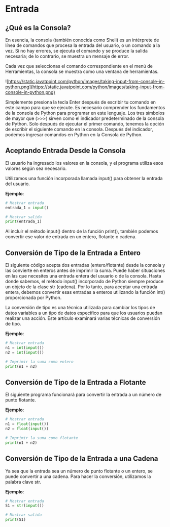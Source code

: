 # Entrada

## ¿Qué es la Consola?

En esencia, la consola (también conocida como Shell) es un intérprete de línea de comandos que procesa la entrada del usuario, o un comando a la vez. Si no hay errores, se ejecuta el comando y se produce la salida necesaria; de lo contrario, se muestra un mensaje de error.

Cada vez que seleccionas el comando correspondiente en el menú de Herramientas, la consola se muestra como una ventana de herramientas.

![https://static.javatpoint.com/python/images/taking-input-from-console-in-python.png](https://static.javatpoint.com/python/images/taking-input-from-console-in-python.png)

Simplemente presiona la tecla Enter después de escribir tu comando en este campo para que se ejecute.
Es necesario comprender los fundamentos de la consola de Python para programar en este lenguaje.
Los tres símbolos de mayor que (>>>) sirven como el indicador predeterminado de la consola de Python.
Solo después de ejecutar el primer comando, tenemos la opción de escribir el siguiente comando en la consola. Después del indicador, podemos ingresar comandos en Python en la Consola de Python.

## Aceptando Entrada Desde la Consola

El usuario ha ingresado los valores en la consola, y el programa utiliza esos valores según sea necesario.

Utilizamos una función incorporada llamada input() para obtener la entrada del usuario.

**Ejemplo**:

```python
# Mostrar entrada
entrada_1 = input()

# Mostrar salida
print(entrada_1)
```

Al incluir el método input() dentro de la función print(), también podemos convertir ese valor de entrada en un entero, flotante o cadena.

## Conversión de Tipo de la Entrada a Entero

El siguiente código acepta dos entradas (entero/flotante) desde la consola y las convierte en enteros antes de imprimir la suma. Puede haber situaciones en las que necesites una entrada entera del usuario o de la consola. Hasta donde sabemos, el método input() incorporado de Python siempre produce un objeto de la clase str (cadena). Por lo tanto, para aceptar una entrada entera, debemos convertir esas entradas a enteros utilizando la función int() proporcionada por Python.

La conversión de tipo es una técnica utilizada para cambiar los tipos de datos variables a un tipo de datos específico para que los usuarios puedan realizar una acción. Este artículo examinará varias técnicas de conversión de tipo.

**Ejemplo**:

```python
# Mostrar entrada
n1 = int(input())
n2 = int(input())

# Imprimir la suma como entero
print(n1 + n2)
```

## Conversión de Tipo de la Entrada a Flotante

El siguiente programa funcionará para convertir la entrada a un número de punto flotante.

**Ejemplo**:

```python
# Mostrar entrada
n1 = float(input())
n2 = float(input())

# Imprimir la suma como flotante
print(n1 + n2)
```

## Conversión de Tipo de la Entrada a una Cadena

Ya sea que la entrada sea un número de punto flotante o un entero, se puede convertir a una cadena. Para hacer la conversión, utilizamos la palabra clave str.

**Ejemplo**:

```python
# Mostrar entrada
S1 = str(input())

# Mostrar salida
print(S1)
```
